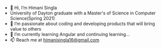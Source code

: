 - 👋 Hi, I’m Himani Singla
- University of Dayton graduate with a Master's of Science in Computer Science(Spring 2021)
- 👀 I’m passionate about coding and developing products that will bring value to others
- 🌱 I’m currently learning Angular and continuing learning...
- 📫 Reach me at himanisingla16@gmail.com

<!---
himani-16/himani-16 is a ✨ special ✨ repository because its `README.md` (this file) appears on your GitHub profile.
You can click the Preview link to take a look at your changes.
--->
